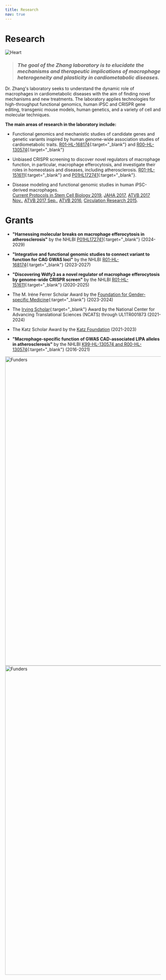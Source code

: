 ```yaml
---
title: Research
nav: true
---
```


# **Research**  
<div> 
  <img src="{{ '/images/Heart2.gif' | absolute_url }}" alt="Heart" >
</div> 
    
>### _The goal of the Zhang laboratory is to elucidate the mechanisms and therapeutic implications of macrophage heterogeneity and plasticity in cardiometabolic diseases._  

Dr. Zhang's laboratory seeks to understand the dynamic role of macrophages in cardiometabolic diseases with the aim of finding novel mechanisms and new treatments. The laboratory applies technologies for high-throughput functional genomics, human iPSC and CRISPR gene editing, transgenic mouse models, human genetics, and a variety of cell and molecular techniques. 

**The main areas of research in the laboratory include:**        

* Functional genomics and mechanistic studies of candidate genes and genetic variants inspired by human genome-wide association studies of cardiometabolic traits. [R01-HL-168174](https://reporter.nih.gov/search/zQE0vAern0yY4dtpLdbNag/project-details/10639274){:target="_blank"} and [R00-HL-130574](https://projectreporter.nih.gov/project_info_description.cfm?aid=9765372&icde=49755340&ddparam=&ddvalue=&ddsub=&cr=1&csb=default&cs=ASC&pball=){:target="_blank"}        

* Unbiased CRISPR screening to discover novel regulators of macrophage function, in particular, macrophage efferocytosis, and investigate their roles in homeostasis and diseases, including atherosclerosis. [R01-HL-151611](https://projectreporter.nih.gov/project_info_description.cfm?aid=9945435&icde=49996451&ddparam=&ddvalue=&ddsub=&cr=2&csb=default&cs=ASC&pball=){:target="_blank"} and [P01HL172741](https://reporter.nih.gov/search/K2fNMZHVak-41arV2rBvdA/project-details/10849324){:target="_blank"}.      

* Disease modeling and functional genomic studies in human iPSC-derived macrophages.          
[Current Protocols in Stem Cell Biology 2019](https://currentprotocols.onlinelibrary.wiley.com/doi/full/10.1002/cpsc.74), [JAHA 2017](https://www.ahajournals.org/doi/full/10.1161/JAHA.117.007431?url_ver=Z39.88-2003&rfr_id=ori:rid:crossref.org&rfr_dat=cr_pub%3dpubmed), [ATVB 2017 Nov.](https://www.ncbi.nlm.nih.gov/pmc/articles/PMC5687272/), [ATVB 2017 Sep.](https://www.ncbi.nlm.nih.gov/pmc/articles/PMC5659288/), [ATVB 2016](https://www.ncbi.nlm.nih.gov/pmc/articles/PMC4919157/), [Circulation Research 2015](https://www.ncbi.nlm.nih.gov/pmc/articles/PMC4565503/).    

# **Grants**  
* **"Harnessing molecular breaks on macrophage efferocytosis in atherosclerosis"** by the NHLBI [P01HL172741](https://reporter.nih.gov/search/K2fNMZHVak-41arV2rBvdA/project-details/10849324){:target="_blank"} (2024-2029)

* **"Integrative and functional genomic studies to connect variant to function for CAG GWAS loci"** by the NHLBI [R01-HL-168174](https://reporter.nih.gov/search/zQE0vAern0yY4dtpLdbNag/project-details/10639274){:target="_blank"} (2023-2027)
  
* **"Discovering Wdfy3 as a novel regulator of macrophage efferocytosis by genome-wide CRISPR screen"** by the NHLBI [R01-HL-151611](https://projectreporter.nih.gov/project_info_description.cfm?aid=9945435&icde=49996451&ddparam=&ddvalue=&ddsub=&cr=2&csb=default&cs=ASC&pball=){:target="_blank"} (2020-2025)
  
* The M. Iréne Ferrer Scholar Award by the [Foundation for Gender-specific Medicine](http://gendermed.org/hanrui-zhang-phd/){:target="_blank"} (2023-2024)

* The [Irving Scholar](https://www.irvinginstitute.columbia.edu/news/announcing-2021-2024-irving-scholars){:target="_blank"} Award by the National Center for Advancing Translational Sciences (NCATS) through UL1TR001873 (2021-2024)
  
* The Katz Scholar Award by the [Katz Foundation](https://www.rdkf.org/) (2021-2023)
  
* **"Macrophage-specific function of GWAS CAD-associated LIPA alleles in atherosclerosis"** by the NHLBI [K99-HL-130574 and R00-HL-130574](https://projectreporter.nih.gov/project_info_description.cfm?aid=9765372&icde=49755340&ddparam=&ddvalue=&ddsub=&cr=1&csb=default&cs=ASC&pball=){:target="_blank"} (2016-2021)

<div> 
  <img src="{{ '/images/Funders.jpg' | absolute_url }}" alt="Funders" width="1000">
</div> 

<div> 
  <img src="{{ 'zhanglab/images/Funders.jpg' | absolute_url }}" alt="Funders" width="1000">
</div> 


